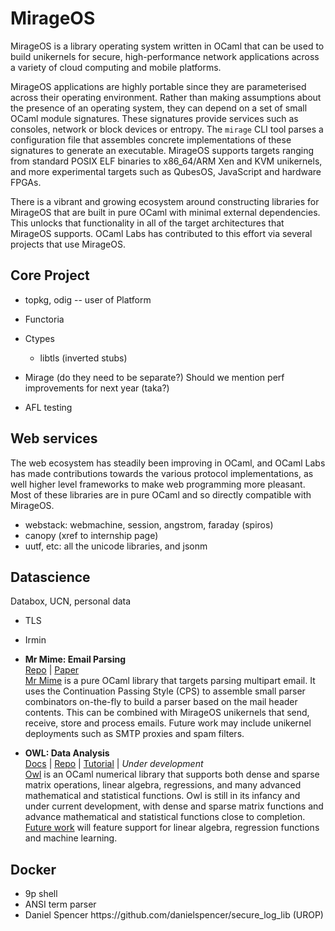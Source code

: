 # MirageOS

MirageOS is a library operating system written in OCaml that can be used to build unikernels for secure, high-performance network applications across a variety of cloud computing and mobile platforms.

MirageOS applications are highly portable since they are parameterised across their operating environment. Rather than making assumptions about the presence of an operating system, they can depend on a set of small OCaml module signatures. These signatures provide services such as consoles, network or block devices or entropy. The `mirage` CLI tool parses a configuration file that assembles concrete implementations of these signatures to generate an executable.  MirageOS supports targets ranging from standard POSIX ELF binaries to x86\_64/ARM Xen and KVM unikernels, and more experimental targets such as QubesOS, JavaScript and hardware FPGAs.

There is a vibrant and growing ecosystem around constructing libraries for MirageOS that are built in pure OCaml with minimal external dependencies. This unlocks that functionality in all of the target architectures that MirageOS supports.  OCaml Labs has contributed to this effort via several projects that use MirageOS.

## Core Project

* topkg, odig -- user of Platform
* Functoria
* Ctypes
  * libtls \(inverted stubs\)

* Mirage \(do they need to  be separate?\) Should we mention perf improvements for next year \(taka?\)
* AFL testing

## Web services

The web ecosystem has steadily been improving in OCaml, and OCaml Labs has made contributions towards the various protocol implementations, as well higher level frameworks to make web programming more pleasant. Most of these libraries are in pure OCaml and so directly compatible with MirageOS.

* webstack: webmachine, session, angstrom, faraday \(spiros\)
* canopy \(xref to internship page\)
* uutf, etc: all the unicode libraries, and jsonm

## Datascience

Databox, UCN, personal data

* TLS
* Irmin

* **Mr Mime: Email Parsing**  
  [Repo](https://github.com/oklm-wsh/MrMime) \| [Paper](http://din.osau.re/mrmime.pdf)  
  [Mr Mime](https://github.com/oklm-wsh/MrMime) is a pure OCaml library that targets parsing multipart email. It uses the Continuation Passing Style \(CPS\) to assemble small parser combinators on-the-fly to build a parser based on the mail header contents. This can be combined with MirageOS unikernels that send, receive, store and process emails. Future work may include unikernel deployments such as SMTP proxies and spam filters.

* **OWL: Data Analysis**  
  [Docs](http://www.cl.cam.ac.uk/~lw525/owl/) \| [Repo](https://github.com/ryanrhymes/owl) \| [Tutorial](https://github.com/ryanrhymes/owl/wiki/Tutorial:-How-to-Plot-in-Owl%3F) \| _Under development_  
  [Owl](https://github.com/ryanrhymes/owl) is an OCaml numerical library that supports both dense and sparse matrix operations, linear algebra, regressions, and many advanced mathematical and statistical functions. Owl is still in its infancy and under current development, with dense and sparse matrix functions and advance mathematical and statistical functions close to completion. [Future work](https://github.com/ryanrhymes/owl/wiki/Future-Plan) will feature support for linear algebra, regression functions and machine learning.


## Docker

* 9p shell
* ANSI term parser
* Daniel Spencer https:\/\/github.com\/danielspencer\/secure\_log\_lib \(UROP\)



